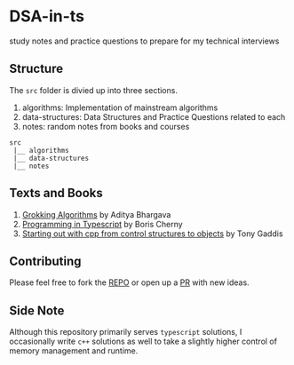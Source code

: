 # DSA-in-ts

study notes and practice questions to prepare for my technical interviews

## Structure

The `src` folder is divied up into three sections.

1. algorithms: Implementation of mainstream algorithms
2. data-structures: Data Structures and Practice Questions related to each
3. notes: random notes from books and courses 

```
src
 |__ algorithms
 |__ data-structures
 |__ notes
```

## Texts and Books

1. [Grokking Algorithms](https://www.amazon.com/Grokking-Algorithms-illustrated-programmers-curious/dp/1617292230) by Aditya Bhargava
2. [Programming in Typescript](https://www.oreilly.com/library/view/programming-typescript/9781492037644/) by Boris Cherny
3. [Starting out with cpp from control structures to objects](https://www.amazon.com/Starting-Out-Control-Structures-Objects/dp/0134498372) by Tony Gaddis 

## Contributing

Please feel free to fork the [REPO](https://github.com/arinze19/DSA-in-ts.git) or open up a [PR](https://github.com/arinze19/DSA-in-ts/pulls) with new ideas.

## Side Note

Although this repository primarily serves `typescript` solutions, I occasionally write `c++` solutions as well to take a slightly higher control of memory management and runtime.
